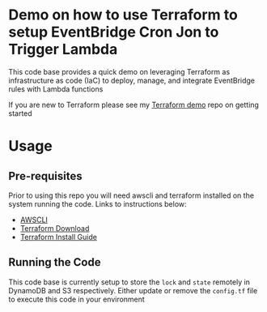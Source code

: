 # Demo on how to use Terraform to setup EventBridge Cron Jon to Trigger Lambda

This code base provides a quick demo on leveraging Terraform as infrastructure as code (IaC) to deploy, manage, and integrate EventBridge rules with Lambda functions

If you are new to Terraform please see my [Terraform demo](https://github.com/farganod/tf_demo) repo on getting started 

# Usage

## Pre-requisites

Prior to using this repo you will need awscli and terraform installed on the system running the code. Links to instructions below:

* [AWSCLI](https://docs.aws.amazon.com/cli/latest/userguide/install-cliv2.html)
* [Terraform Download](https://www.terraform.io/downloads.html)
* [Terraform Install Guide](https://learn.hashicorp.com/terraform/getting-started/install)

## Running the Code

This code base is currently setup to store the `lock` and `state` remotely in DynamoDB and S3 respectively. Either update or remove the `config.tf` file to execute this code in your environment
